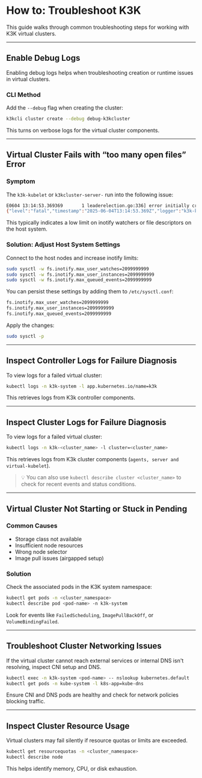 # How to: Troubleshoot K3K

This guide walks through common troubleshooting steps for working with K3K virtual clusters.

---

## Enable Debug Logs

Enabling debug logs helps when troubleshooting creation or runtime issues in virtual clusters.

### CLI Method

Add the `--debug` flag when creating the cluster:

```sh
k3kcli cluster create --debug debug-k3kcluster
```

This turns on verbose logs for the virtual cluster components.

---

## Virtual Cluster Fails with “too many open files” Error

### Symptom

The `k3k-kubelet` or `k3kcluster-server-` run into the following issue:  

```sh
E0604 13:14:53.369369       1 leaderelection.go:336] error initially creating leader election record: Post "https://k3k-http-proxy-k3kcluster-service/apis/coordination.k8s.io/v1/namespaces/kube-system/leases": context canceled
{"level":"fatal","timestamp":"2025-06-04T13:14:53.369Z","logger":"k3k-kubelet","msg":"virtual manager stopped","error":"too many open files"}
```

This typically indicates a low limit on inotify watchers or file descriptors on the host system.

### Solution: Adjust Host System Settings

Connect to the host nodes and increase inotify limits:

```sh
sudo sysctl -w fs.inotify.max_user_watches=2099999999
sudo sysctl -w fs.inotify.max_user_instances=2099999999
sudo sysctl -w fs.inotify.max_queued_events=2099999999
```

You can persist these settings by adding them to `/etc/sysctl.conf`:

```sh
fs.inotify.max_user_watches=2099999999
fs.inotify.max_user_instances=2099999999
fs.inotify.max_queued_events=2099999999
```

Apply the changes:

```sh
sudo sysctl -p
```

---

## Inspect Controller Logs for Failure Diagnosis

To view logs for a failed virtual cluster:

```sh
kubectl logs -n k3k-system -l app.kubernetes.io/name=k3k
```

This retrieves logs from K3k controller components.

---

## Inspect Cluster Logs for Failure Diagnosis

To view logs for a failed virtual cluster:

```sh
kubectl logs -n k3k-<cluster_name> -l cluster=<cluster_name>
```

This retrieves logs from K3k cluster components (`agents, server and virtual-kubelet`).

> 💡 You can also use `kubectl describe cluster <cluster_name>` to check for recent events and status conditions.

---

## Virtual Cluster Not Starting or Stuck in Pending

### Common Causes

- Storage class not available
- Insufficient node resources
- Wrong node selector
- Image pull issues (airgapped setup)

### Solution

Check the associated pods in the K3K system namespace:

```sh
kubectl get pods -n <cluster_namespace>
kubectl describe pod <pod-name> -n k3k-system
```

Look for events like `FailedScheduling`, `ImagePullBackOff`, or `VolumeBindingFailed`.

---

## Troubleshoot Cluster Networking Issues

If the virtual cluster cannot reach external services or internal DNS isn't resolving, inspect CNI setup and DNS.

```sh
kubectl exec -n k3k-system <pod-name> -- nslookup kubernetes.default
kubectl get pods -n kube-system -l k8s-app=kube-dns
```

Ensure CNI and DNS pods are healthy and check for network policies blocking traffic.

---

## Inspect Cluster Resource Usage

Virtual clusters may fail silently if resource quotas or limits are exceeded.

```sh
kubectl get resourcequotas -n <cluster_namespace>
kubectl describe node
```

This helps identify memory, CPU, or disk exhaustion.
